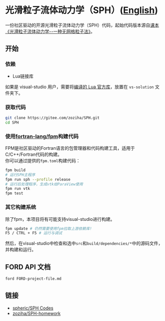 # 光滑粒子流体动力学（SPH）([English](./README_EN.md))

一份社区驱动的开源光滑粒子流体动力学（SPH）代码，起始代码版本源自[课本《光滑粒子流体动力学--一种无网格粒子法》](doc/books/光滑粒子流体动力学：一种无网格粒子法.pdf)。

## 开始

### 依赖

- Lua链接库

如果是 visual-studio 用户，需要将[编译的 Lua 官方库](https://gitee.com/zoziha/sph/issues/I5138J#note_9613327_link)，放置在 `vs-solution` 文件夹下。

### 获取代码

```sh
git clone https://gitee.com/zoziha/SPH.git
cd SPH
```

### 使用[fortran-lang/fpm](https://github.com/fortran-lang/fpm)构建代码

FPM是社区驱动的Fortran语言的包管理器和代码构建工具，适用于C/C++/Fortran代码的构建。  
你可以通过提供的`fpm.toml`构建代码：

```sh
fpm build
# 运行SPH主程序
fpm run sph --profile release
# 运行后处理程序，生成vtk给ParaView使用
fpm run vtk
fpm test
```

### 其它构建系统

除了fpm，本项目将有可能支持visual-studio进行构建。

```sh
fpm update # 仍然需要使用fpm拉取上游依赖库!
F5 / CTRL + F5 # 运行与调试
```

然后，在visual-studio中检查和选中`src`和`build/dependencies/*`中的源码文件，并构建和运行。

## FORD API 文档

```sh
ford FORD-project-file.md
```

## 链接

- [spheric/SPH Codes](https://spheric-sph.org/sph-projects-and-codes)
- [zoziha/SPH-homework](https://github.com/zoziha/SPH-homework)

